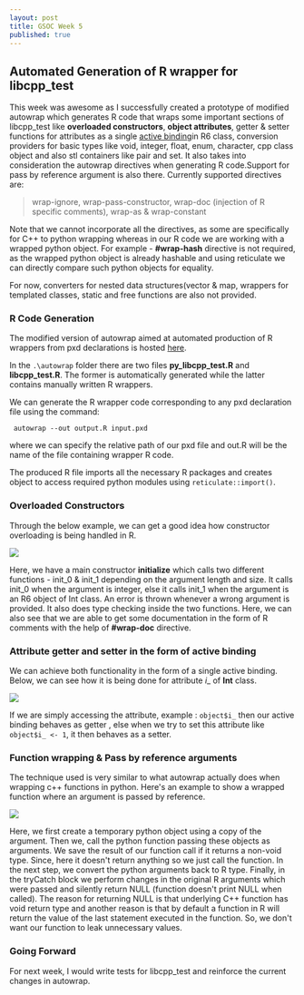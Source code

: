 ```yaml
---
layout: post
title: GSOC Week 5
published: true
---
```

## Automated Generation of R wrapper for libcpp_test

This week was awesome as I successfully created a prototype of modified autowrap which generates R code that wraps some important sections of libcpp_test like **overloaded constructors**, **object attributes**, getter & setter functions for attributes as a single [active binding](https://collinerickson.github.io/2018/01/10/using-active-bindings-in-r6-classes/)in R6 class, conversion providers for basic types like void, integer, float, enum, character, cpp class object and also stl containers like pair and set. It also takes into consideration the autowrap directives  when generating R code.Support for pass by reference argument is also there. Currently supported directives are:

> wrap-ignore, 
wrap-pass-constructor, 
wrap-doc (injection of R specific comments), 
wrap-as & wrap-constant

Note that we cannot incorporate all the directives, as some are specifically for C++ to python wrapping whereas in our R code we are working with a wrapped python object. For example - **#wrap-hash** directive is not required, as the wrapped python object is already hashable and using reticulate we can directly compare such python objects for equality.

For now, converters for nested data structures(vector & map, wrappers for templated classes, static and free functions are also not provided. 

### R Code Generation
The modified version of autowrap aimed at automated production of R wrappers from pxd declarations is hosted [here](https://github.com/24sharkS/autowrap-1).

In the ```.\autowrap``` folder there are two files **py_libcpp_test.R** and **libcpp_test.R**. The former is automatically generated while the latter contains manually written R wrappers.

We can generate the R wrapper code corresponding to any pxd declaration file using the command:

```	autowrap --out output.R input.pxd``` 

where we can specify the relative path of our pxd file and out.R will be the name of the file containing wrapper R code.

The produced R file imports all the necessary R packages and creates object to access required python modules using ```reticulate::import()```.

### Overloaded Constructors
Through the below example, we can get a good idea how constructor overloading is being handled in R.

![]({{site.baseurl}}/images/pycharm64_OCgV0GmQPk.png)


Here, we have a main constructor **initialize** which calls two different functions - init_0 & init_1 depending on the argument length and size. It calls init_0 when the argument is integer, else it calls init_1 when the argument is an R6 object of Int class. An error is thrown whenever a wrong argument is provided. It also does type checking inside the two functions. Here, we can also see that we are able to get some documentation in the form of R comments with the help of **#wrap-doc** directive.

### Attribute getter and setter in the form of active binding

We can achieve both functionality in the form of a single active binding. Below, we can see how it is being done for attribute _i__ of **Int** class.


![]({{site.baseurl}}/images/pycharm64_BgUv9fi7KP.png)


If we are simply accessing the attribute, example : ```object$i_``` then our active binding behaves as getter , else when we try to set this attribute like ```object$i_ <- 1```, it then behaves as a setter.


### Function wrapping & Pass by reference arguments

The technique used is very similar to what autowrap actually does when wrapping c++ functions in python. Here's an example to show a wrapped function where an argument is passed by reference.


![]({{site.baseurl}}/images/pycharm64_dvtRpN2mbu.png)


Here, we first create a temporary python object using a copy of the argument. Then we, call the python function passing these objects as arguments. We save the result of our function call if it returns a non-void type. Since, here it doesn't return anything so we just call the function.
In the next step, we convert the python arguments back to R type. Finally, in the tryCatch block we perform changes in the original R arguments	which were passed and silently return NULL (function doesn't print NULL when called). The reason for returning NULL is that underlying C++ function has void return type and another reason is that by default a function in R will return the value of the last statement executed in the function. So, we don't want our function to leak unnecessary values.

### Going Forward
For next week, I would write tests for libcpp_test and reinforce the current changes in autowrap.



